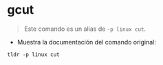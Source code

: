 # gcut

> Este comando es un alias de `-p linux cut`.

- Muestra la documentación del comando original:

`tldr -p linux cut`
